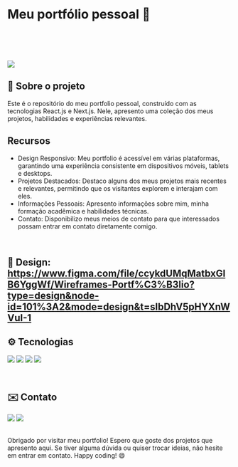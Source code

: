<div style="width:100%; height: 200px; display: flex; align-items: center;;justify-content: space-between;">
  <h1> Meu portfólio pessoal 📌</h1>
</div>

<img src="https://i.imgur.com/AToTgbJ.png"></img>


## 📃 Sobre o projeto 
<p>Este é o repositório do meu portfolio pessoal, construído com as tecnologias React.js e Next.js. Nele, apresento uma coleção dos meus projetos, habilidades e experiências relevantes.</p>

## Recursos

- Design Responsivo: Meu portfolio é acessível em várias plataformas, garantindo uma experiência consistente em dispositivos móveis, tablets e desktops.
- Projetos Destacados: Destaco alguns dos meus projetos mais recentes e relevantes, permitindo que os visitantes explorem e interajam com eles.
- Informações Pessoais: Apresento informações sobre mim, minha formação acadêmica e habilidades técnicas.
- Contato: Disponibilizo meus meios de contato para que interessados possam entrar em contato diretamente comigo.
<br>

## 🎨 Design: https://www.figma.com/file/ccykdUMqMatbxGlB6YggWf/Wireframes-Portf%C3%B3lio?type=design&node-id=101%3A2&mode=design&t=sIbDhV5pHYXnWVuI-1

## ⚙️ Tecnologias 

<img src="https://img.shields.io/badge/React-20232A?style=for-the-badge&logo=react&logoColor=61DAFB"></img>
<img src="https://img.shields.io/badge/Node.js-43853D?style=for-the-badge&logo=node.js&logoColor=white"></img>
<img src="https://img.shields.io/badge/TypeScript-007ACC?style=for-the-badge&logo=typescript&logoColor=white"></img>
<img src="https://img.shields.io/badge/next.js-000000?style=for-the-badge&logo=nextdotjs&logoColor=white"></img>

<br>

## ✉️ Contato 
<a href="https://www.linkedin.com/in/gustavo-rezende-paz/"><img src="https://img.shields.io/badge/LinkedIn-0077B5?style=for-the-badge&logo=linkedin&logoColor=white"></img></a>
<a href="mailto:grezendepaz@gmail.com"><img src="https://img.shields.io/badge/Gmail-D14836?style=for-the-badge&logo=gmail&logoColor=white"></img></a>

<br> 
Obrigado por visitar meu portfolio! Espero que goste dos projetos que apresento aqui. Se tiver alguma dúvida ou quiser trocar ideias, não hesite em entrar em contato. Happy coding! 😄
